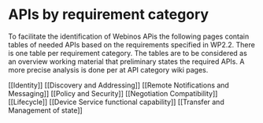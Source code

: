 APIs by requirement category
============================

To facilitate the identification of Webinos APis the following pages contain tables of needed APIs based on the requirements specified in WP2.2. There is one table per requirement category. The tables are to be considered as an overview working material that preliminary states the required APIs. A more precise analysis is done per at API category wiki pages.

[[Identity]]
[[Discovery and Addressing]]
[[Remote Notifications and Messaging]]
[[Policy and Security]]
[[Negotiation Compatibility]]
[[Lifecycle]]
[[Device Service functional capability]]
[[Transfer and Management of state]]

